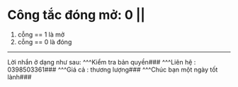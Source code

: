# Công tắc đóng mở: 0 ||
1. cỗng == 1 là mở
2. cỗng == 0 là đóng
***
Lời nhắn ở dạng như sau:
^^^Kiểm tra bản quyền###
^^^Liên hệ : 0398503361###
^^^Giá cả : thương lượng###
^^^Chúc bạn một ngày tốt lành###
